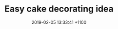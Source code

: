 ---
layout: cake-video
comments: true

title:  "Easy cake decorating idea"
date:   2019-02-05 13:33:41 +1100
categories: blog
markdown_ext: "markdown, mkdown, mkdn, mkd, md"
description: "Making Thomas the tank engine cake"
excerpt_separator: <!--more-->
images: 
  - url: /assets/img/valentines/thumb.png
    alt: How to make a Thomas the tank engine cake 
    title: How to make a Thomas the tank engine cake 
    pin: /assets/img/valentines/pin.png
    pin-desc: Watch how to make this very easy cake.


image: /assets/img/valentines/thumb.png

youtube:
    url: https://youtu.be/jc_nzNin1zQ
    embed: https://www.youtube.com/embed/jc_nzNin1zQ
---